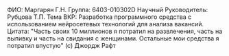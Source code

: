 ФИО: Маргарян Г.Н.
Группа: 6403-010302D
Научный Руководитель: Рубцова Т.П.
Тема ВКР: Разработка программного средства с использованием нейросетевых технологий для анализа вакансий.
Цитата: "Часть своих 10 миллионов я потратил на развлечения, часть на выпивку и часть на свидания с женщинами. Остальные мои средства я потратил впустую" (с) Джордж Рафт
